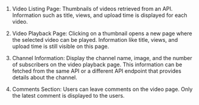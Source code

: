 1. Video Listing Page:
Thumbnails of videos retrieved from an API.
Information such as title, views, and upload time is displayed for each video.

2. Video Playback Page:
Clicking on a thumbnail opens a new page where the selected video can be played.
Information like title, views, and upload time is still visible on this page.

3. Channel Information:
Display the channel name, image, and the number of subscribers on the video playback page.
This information can be fetched from the same API or a different API endpoint that provides details about the channel.

3. Comments Section:
Users can leave comments on the video page.
Only the latest comment is displayed to the users.
